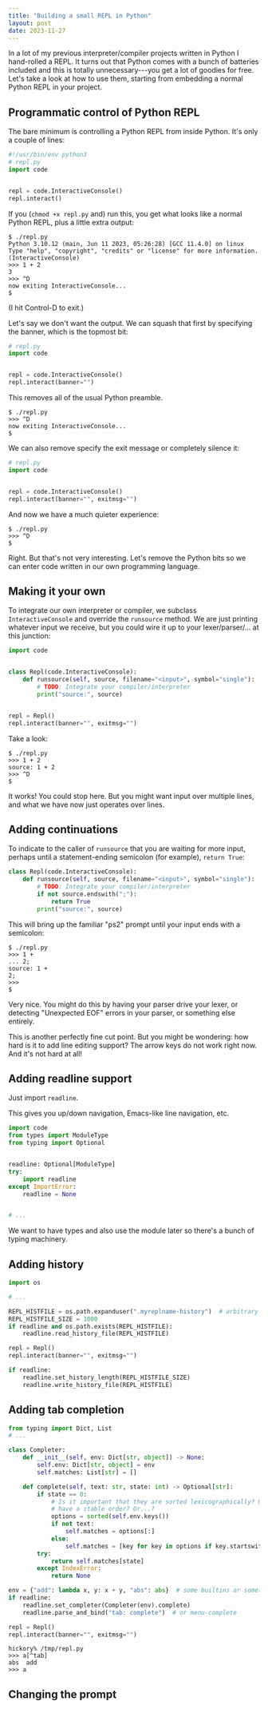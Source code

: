 ```yaml
---
title: "Building a small REPL in Python"
layout: post
date: 2023-11-27
---
```


In a lot of my previous interpreter/compiler projects written in Python I
hand-rolled a REPL. It turns out that Python comes with a bunch of batteries
included and this is totally unnecessary---you get a lot of goodies for free.
Let's take a look at how to use them, starting from embedding a normal Python
REPL in your project.

<!-- TODO: define REPL -->

## Programmatic control of Python REPL

The bare minimum is controlling a Python REPL from inside Python. It's only a
couple of lines:

```python
#!/usr/bin/env python3
# repl.py
import code


repl = code.InteractiveConsole()
repl.interact()
```

If you (`chmod +x repl.py` and) run this, you get what looks like a normal
Python REPL, plus a little extra output:

```console
$ ./repl.py
Python 3.10.12 (main, Jun 11 2023, 05:26:28) [GCC 11.4.0] on linux
Type "help", "copyright", "credits" or "license" for more information.
(InteractiveConsole)
>>> 1 + 2
3
>>> ^D
now exiting InteractiveConsole...
$
```

(I hit Control-D to exit.)

Let's say we don't want the output. We can squash that first by specifying the
banner, which is the topmost bit:

```python
# repl.py
import code


repl = code.InteractiveConsole()
repl.interact(banner="")
```

This removes all of the usual Python preamble.

```console
$ ./repl.py
>>> ^D
now exiting InteractiveConsole...
$
```

We can also remove specify the exit message or completely silence it:

```python
# repl.py
import code


repl = code.InteractiveConsole()
repl.interact(banner="", exitmsg="")
```

And now we have a much quieter experience:

```console
$ ./repl.py
>>> ^D
$
```

Right. But that's not very interesting. Let's remove the Python bits so we can
enter code written in our own programming language.

## Making it your own

To integrate our own interpreter or compiler, we subclass `InteractiveConsole`
and override the `runsource` method. We are just printing whatever input we
receive, but you could wire it up to your lexer/parser/... at this junction:

```python
import code


class Repl(code.InteractiveConsole):
    def runsource(self, source, filename="<input>", symbol="single"):
        # TODO: Integrate your compiler/interpreter
        print("source:", source)


repl = Repl()
repl.interact(banner="", exitmsg="")
```

Take a look:

```console
$ ./repl.py
>>> 1 + 2
source: 1 + 2
>>> ^D
$
```

It works! You could stop here. But you might want input over multiple lines,
and what we have now just operates over lines.

## Adding continuations

To indicate to the caller of `runsource` that you are waiting for more input,
perhaps until a statement-ending semicolon (for example), `return True`:

```python
class Repl(code.InteractiveConsole):
    def runsource(self, source, filename="<input>", symbol="single"):
        # TODO: Integrate your compiler/interpreter
        if not source.endswith(";"):
            return True
        print("source:", source)
```

This will bring up the familiar "ps2" prompt until your input ends with a
semicolon:

```console
$ ./repl.py
>>> 1 +
... 2;
source: 1 +
2;
>>> 
$
```

Very nice. You might do this by having your parser drive your lexer, or
detecting "Unexpected EOF" errors in your parser, or something else entirely.

This is another perfectly fine cut point. But you might be wondering: how hard
is it to add line editing support? The arrow keys do not work right now. And
it's not hard at all!

## Adding readline support

Just import `readline`.

This gives you up/down navigation, Emacs-like line navigation, etc.

```python
import code
from types import ModuleType
from typing import Optional


readline: Optional[ModuleType]
try:
    import readline
except ImportError:
    readline = None


# ...
```

We want to have types and also use the module later so there's a bunch of
typing machinery.

## Adding history

```python
import os

# ...

REPL_HISTFILE = os.path.expanduser(".myreplname-history")  # arbitrary name
REPL_HISTFILE_SIZE = 1000
if readline and os.path.exists(REPL_HISTFILE):
    readline.read_history_file(REPL_HISTFILE)

repl = Repl()
repl.interact(banner="", exitmsg="")

if readline:
    readline.set_history_length(REPL_HISTFILE_SIZE)
    readline.write_history_file(REPL_HISTFILE)
```

## Adding tab completion

<!-- TODO: atexit?? -->

```python
from typing import Dict, List
# ...

class Completer:
    def __init__(self, env: Dict[str, object]) -> None:
        self.env: Dict[str, object] = env
        self.matches: List[str] = []

    def complete(self, text: str, state: int) -> Optional[str]:
        if state == 0:
            # Is it important that they are sorted lexicographically? Or just
            # have a stable order? Or...?
            options = sorted(self.env.keys())
            if not text:
                self.matches = options[:]
            else:
                self.matches = [key for key in options if key.startswith(text)]
        try:
            return self.matches[state]
        except IndexError:
            return None

env = {"add": lambda x, y: x + y, "abs": abs}  # some builtins or something
if readline:
    readline.set_completer(Completer(env).complete)
    readline.parse_and_bind("tab: complete")  # or menu-complete

repl = Repl()
repl.interact(banner="", exitmsg="")
```

```console
hickory% /tmp/repl.py
>>> a[^tab]
abs  add
>>> a
```

## Changing the prompt

<!-- TODO: do you have to change sys.ps1 and sys.ps2? -->
